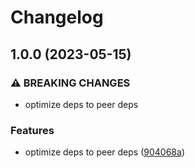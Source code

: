 # Changelog

## 1.0.0 (2023-05-15)


### ⚠ BREAKING CHANGES

* optimize deps to peer deps

### Features

* optimize deps to peer deps ([904068a](https://github.com/kitimark/fluent-ffmpeg-nestjs/commit/904068a6fa68ba63c9ae6cce84b4d3298f736d98))

